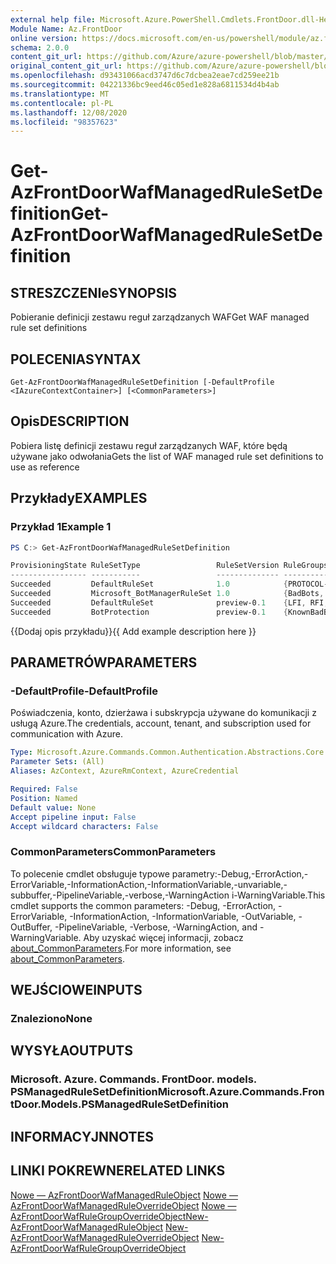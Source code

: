 ```yaml
---
external help file: Microsoft.Azure.PowerShell.Cmdlets.FrontDoor.dll-Help.xml
Module Name: Az.FrontDoor
online version: https://docs.microsoft.com/en-us/powershell/module/az.frontdoor/get-azfrontdoorwafmanagedrulesetdefinition
schema: 2.0.0
content_git_url: https://github.com/Azure/azure-powershell/blob/master/src/FrontDoor/FrontDoor/help/Get-AzFrontDoorWafManagedRuleSetDefinition.md
original_content_git_url: https://github.com/Azure/azure-powershell/blob/master/src/FrontDoor/FrontDoor/help/Get-AzFrontDoorWafManagedRuleSetDefinition.md
ms.openlocfilehash: d93431066acd3747d6c7dcbea2eae7cd259ee21b
ms.sourcegitcommit: 04221336bc9eed46c05ed1e828a6811534d4b4ab
ms.translationtype: MT
ms.contentlocale: pl-PL
ms.lasthandoff: 12/08/2020
ms.locfileid: "98357623"
---
```

# <span data-ttu-id="7a21d-101">Get-AzFrontDoorWafManagedRuleSetDefinition</span><span class="sxs-lookup"><span data-stu-id="7a21d-101">Get-AzFrontDoorWafManagedRuleSetDefinition</span></span>

## <span data-ttu-id="7a21d-102">STRESZCZENIe</span><span class="sxs-lookup"><span data-stu-id="7a21d-102">SYNOPSIS</span></span>
<span data-ttu-id="7a21d-103">Pobieranie definicji zestawu reguł zarządzanych WAF</span><span class="sxs-lookup"><span data-stu-id="7a21d-103">Get WAF managed rule set definitions</span></span>

## <span data-ttu-id="7a21d-104">POLECENIA</span><span class="sxs-lookup"><span data-stu-id="7a21d-104">SYNTAX</span></span>

```
Get-AzFrontDoorWafManagedRuleSetDefinition [-DefaultProfile <IAzureContextContainer>] [<CommonParameters>]
```

## <span data-ttu-id="7a21d-105">Opis</span><span class="sxs-lookup"><span data-stu-id="7a21d-105">DESCRIPTION</span></span>
<span data-ttu-id="7a21d-106">Pobiera listę definicji zestawu reguł zarządzanych WAF, które będą używane jako odwołania</span><span class="sxs-lookup"><span data-stu-id="7a21d-106">Gets the list of WAF managed rule set definitions to use as reference</span></span>

## <span data-ttu-id="7a21d-107">Przykłady</span><span class="sxs-lookup"><span data-stu-id="7a21d-107">EXAMPLES</span></span>

### <span data-ttu-id="7a21d-108">Przykład 1</span><span class="sxs-lookup"><span data-stu-id="7a21d-108">Example 1</span></span>
```powershell
PS C:> Get-AzFrontDoorWafManagedRuleSetDefinition

ProvisioningState RuleSetType                 RuleSetVersion RuleGroups
----------------- -----------                 -------------- ----------
Succeeded         DefaultRuleSet              1.0            {PROTOCOL-ATTACK, LFI, RFI, RCE...}
Succeeded         Microsoft_BotManagerRuleSet 1.0            {BadBots, GoodBots, UnknownBots}
Succeeded         DefaultRuleSet              preview-0.1    {LFI, RFI, RCE, PHP...}
Succeeded         BotProtection               preview-0.1    {KnownBadBots}
```

<span data-ttu-id="7a21d-109">{{Dodaj opis przykładu}}</span><span class="sxs-lookup"><span data-stu-id="7a21d-109">{{ Add example description here }}</span></span>

## <span data-ttu-id="7a21d-110">PARAMETRÓW</span><span class="sxs-lookup"><span data-stu-id="7a21d-110">PARAMETERS</span></span>

### <span data-ttu-id="7a21d-111">-DefaultProfile</span><span class="sxs-lookup"><span data-stu-id="7a21d-111">-DefaultProfile</span></span>
<span data-ttu-id="7a21d-112">Poświadczenia, konto, dzierżawa i subskrypcja używane do komunikacji z usługą Azure.</span><span class="sxs-lookup"><span data-stu-id="7a21d-112">The credentials, account, tenant, and subscription used for communication with Azure.</span></span>

```yaml
Type: Microsoft.Azure.Commands.Common.Authentication.Abstractions.Core.IAzureContextContainer
Parameter Sets: (All)
Aliases: AzContext, AzureRmContext, AzureCredential

Required: False
Position: Named
Default value: None
Accept pipeline input: False
Accept wildcard characters: False
```

### <span data-ttu-id="7a21d-113">CommonParameters</span><span class="sxs-lookup"><span data-stu-id="7a21d-113">CommonParameters</span></span>
<span data-ttu-id="7a21d-114">To polecenie cmdlet obsługuje typowe parametry:-Debug,-ErrorAction,-ErrorVariable,-InformationAction,-InformationVariable,-unvariable,-subbuffer,-PipelineVariable,-verbose,-WarningAction i-WarningVariable.</span><span class="sxs-lookup"><span data-stu-id="7a21d-114">This cmdlet supports the common parameters: -Debug, -ErrorAction, -ErrorVariable, -InformationAction, -InformationVariable, -OutVariable, -OutBuffer, -PipelineVariable, -Verbose, -WarningAction, and -WarningVariable.</span></span> <span data-ttu-id="7a21d-115">Aby uzyskać więcej informacji, zobacz [about_CommonParameters](http://go.microsoft.com/fwlink/?LinkID=113216).</span><span class="sxs-lookup"><span data-stu-id="7a21d-115">For more information, see [about_CommonParameters](http://go.microsoft.com/fwlink/?LinkID=113216).</span></span>

## <span data-ttu-id="7a21d-116">WEJŚCIOWE</span><span class="sxs-lookup"><span data-stu-id="7a21d-116">INPUTS</span></span>

### <span data-ttu-id="7a21d-117">Znaleziono</span><span class="sxs-lookup"><span data-stu-id="7a21d-117">None</span></span>

## <span data-ttu-id="7a21d-118">WYSYŁA</span><span class="sxs-lookup"><span data-stu-id="7a21d-118">OUTPUTS</span></span>

### <span data-ttu-id="7a21d-119">Microsoft. Azure. Commands. FrontDoor. models. PSManagedRuleSetDefinition</span><span class="sxs-lookup"><span data-stu-id="7a21d-119">Microsoft.Azure.Commands.FrontDoor.Models.PSManagedRuleSetDefinition</span></span>

## <span data-ttu-id="7a21d-120">INFORMACYJN</span><span class="sxs-lookup"><span data-stu-id="7a21d-120">NOTES</span></span>

## <span data-ttu-id="7a21d-121">LINKI POKREWNE</span><span class="sxs-lookup"><span data-stu-id="7a21d-121">RELATED LINKS</span></span>

<span data-ttu-id="7a21d-122">[Nowe — AzFrontDoorWafManagedRuleObject](./New-AzFrontDoorWafManagedRuleObject.md) 
 [Nowe — AzFrontDoorWafManagedRuleOverrideObject](./New-AzFrontDoorWafManagedRuleOverrideObject.md) 
 [Nowe — AzFrontDoorWafRuleGroupOverrideObject](./New-AzFrontDoorWafRuleGroupOverrideObject.md)</span><span class="sxs-lookup"><span data-stu-id="7a21d-122">[New-AzFrontDoorWafManagedRuleObject](./New-AzFrontDoorWafManagedRuleObject.md)
[New-AzFrontDoorWafManagedRuleOverrideObject](./New-AzFrontDoorWafManagedRuleOverrideObject.md)
[New-AzFrontDoorWafRuleGroupOverrideObject](./New-AzFrontDoorWafRuleGroupOverrideObject.md)</span></span>
